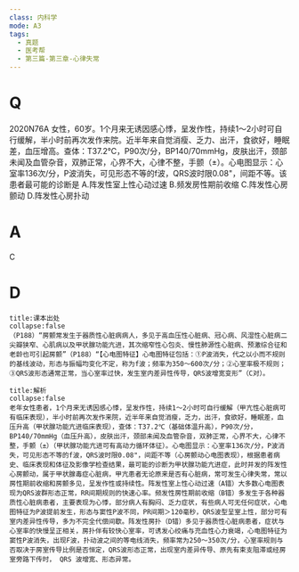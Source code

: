 ```yaml
---
class: 内科学
mode: A3
tags:
  - 真题
  - 医考帮
  - 第三篇-第三章-心律失常
---
```


# Q
2020N76A 女性，60岁。1个月来无诱因感心悸，呈发作性，持续1～2小时可自行缓解，半小时前再次发作来院。近半年来自觉消瘦、乏力、出汗，食欲好，睡眠差，血压增高。查体：T37.2℃，P90次/分，BP140/70mmHg，皮肤出汗，颈部未闻及血管杂音，双肺正常，心界不大，心律不整，手颤（±）。心电图显示：心室率136次/分，P波消失，可见形态不等的f波，QRS波时限0.08"，间距不等。该患者最可能的诊断是
A.阵发性室上性心动过速
B.频发房性期前收缩
C.阵发性心房颤动
D.阵发性心房扑动

# A
C
# D
```ad-note
title:课本出处
collapse:false
（P188）“房颤常发生于器质性心脏病病人，多见于高血压性心脏病、冠心病、风湿性心脏病二尖瓣狭窄、心肌病以及甲状腺功能亢进，其次缩窄性心包炎、慢性肺源性心脏病、预激综合征和老龄也可引起房颤”（P188）“【心电图特征】心电图特征包括：①P波消失，代之以小而不规则的基线波动，形态与振幅均变化不定，称为f波；频率为350～600次/分；②心室率极不规则；③QRS波形态通常正常，当心室率过快，发生室内差异性传导，QRS波增宽变形”（C对）。
```

```ad-summary
title:解析
collapse:false
老年女性患者，1个月来无诱因感心悸，呈发作性，持续1～2小时可自行缓解（甲亢性心脏病可有临床表现），半小时前再次发作来院，近半年来自觉消瘦，乏力，出汗，食欲好，睡眠差，血压升高（甲状腺功能亢进临床表现），查体：T37.2℃（基础体温升高），P90次/分，BP140/70mmHg（血压升高），皮肤出汗，颈部未闻及血管杂音，双肺正常，心界不大，心律不整，手颤（±）（甲状腺功能亢进可有高动力循环体征）。心电图显示：心室率136次/分，P波消失，可见形态不等的f波，QRS波时限0.08"，间距不等（心房颤动心电图表现），根据患者病史、临床表现和体征及影像学检查结果，最可能的诊断为甲状腺功能亢进症，此时并发的阵发性心房颤动，属于甲状腺毒症心脏病，甲亢患者无论原来是否有心脏病，常可发生心律失常，常以房性期前收缩和房颤多见，呈发作性或持续性。阵发性室上性心动过速（A错）大多数心电图表现为QRS波群形态正常，RR间期规则的快速心率。频发性房性期前收缩（B错）多发生于各种器质性心脏病患者，主要表现为心悸，部分病人有胸闷、乏力症状，有些病人可无任何症状，心电图特征为P波提前发生，形态与窦性P波不同，PR间期＞120毫秒，QRS波型呈室上性，部分可有室内差异性传导，多为不完全代偿间歇。阵发性房扑（D错）多见于器质性心脏病患者，症状与心室率的快慢呈正相关，房扑伴有较快心室率，可诱发心绞痛与充血性心力衰竭，心电图特征为窦性P波消失，出现F波，扑动波之间的等电线消失，频率常为250～350次/分，心室率规则与否取决于房室传导比例是否恒定，QRS波形态正常，出现室内差异传导、原先有束支阻滞或经房室旁路下传时， QRS 波增宽、形态异常。
```


